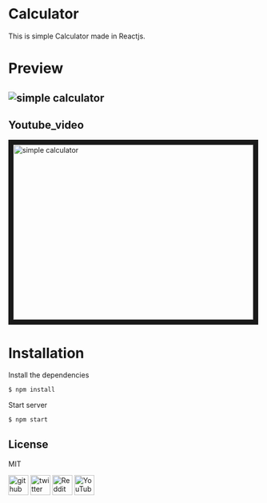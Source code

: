 # Calculator
This is simple Calculator made in Reactjs.

# Preview

![simple calculator](https://github.com/subhash00/simplecalculator/blob/master/calculator.gif)
------
Youtube_video
------
<a href="http://www.youtube.com/watch?feature=player_embedded&v=d4yc6Xmwsyk
" target="_blank"><img src="http://img.youtube.com/vi/d4yc6Xmwsyk/0.jpg" 
alt="simple calculator" width="480" height="350" border="10" /></a>

# Installation
Install the dependencies
```sh
$ npm install
```
Start server
```sh
$ npm start
```
License
----
MIT

[<img src='https://cdn.jsdelivr.net/npm/simple-icons@3.0.1/icons/github.svg' alt='github' height='40'>](https://github.com/subhash00)  [<img src='https://cdn.jsdelivr.net/npm/simple-icons@3.0.1/icons/twitter.svg' alt='twitter' height='40'>](https://twitter.com/@codingGuru5) [<img src='https://cdn.jsdelivr.net/npm/simple-icons@3.0.1/icons/reddit.svg' alt='Reddit' height='40'>](https://www.reddit.com/user/coding-Guru) [<img src='https://cdn.jsdelivr.net/npm/simple-icons@3.0.1/icons/youtube.svg' alt='YouTube' height='40'>](https://www.youtube.com/channel/UCecHrGQQKOtWK9uOlxyUlWA)

